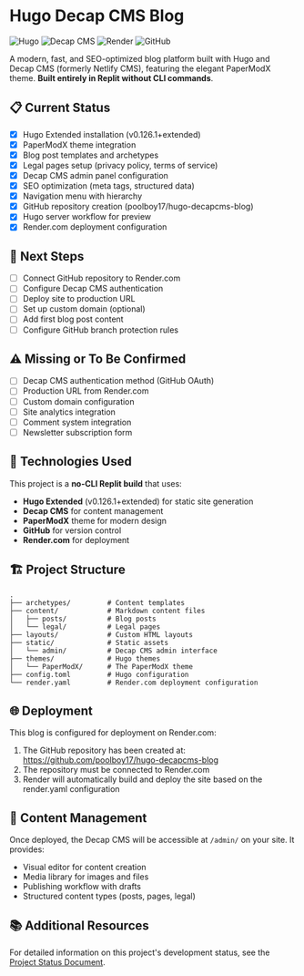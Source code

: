 # Hugo Decap CMS Blog

![Hugo](https://img.shields.io/badge/Hugo-FF4088?style=for-the-badge&logo=hugo&logoColor=white)
![Decap CMS](https://img.shields.io/badge/Decap_CMS-00C7B7?style=for-the-badge&logo=netlify&logoColor=white)
![Render](https://img.shields.io/badge/Render-46E3B7?style=for-the-badge&logo=render&logoColor=white)
![GitHub](https://img.shields.io/badge/GitHub-181717?style=for-the-badge&logo=github&logoColor=white)

A modern, fast, and SEO-optimized blog platform built with Hugo and Decap CMS (formerly Netlify CMS), featuring the elegant PaperModX theme. **Built entirely in Replit without CLI commands**.

## 📋 Current Status

- [x] Hugo Extended installation (v0.126.1+extended)
- [x] PaperModX theme integration 
- [x] Blog post templates and archetypes
- [x] Legal pages setup (privacy policy, terms of service)
- [x] Decap CMS admin panel configuration
- [x] SEO optimization (meta tags, structured data)
- [x] Navigation menu with hierarchy
- [x] GitHub repository creation (poolboy17/hugo-decapcms-blog)
- [x] Hugo server workflow for preview
- [x] Render.com deployment configuration

## 🚀 Next Steps

- [ ] Connect GitHub repository to Render.com
- [ ] Configure Decap CMS authentication
- [ ] Deploy site to production URL
- [ ] Set up custom domain (optional)
- [ ] Add first blog post content
- [ ] Configure GitHub branch protection rules

## ⚠️ Missing or To Be Confirmed

- [ ] Decap CMS authentication method (GitHub OAuth)
- [ ] Production URL from Render.com
- [ ] Custom domain configuration
- [ ] Site analytics integration
- [ ] Comment system integration
- [ ] Newsletter subscription form

## 🔧 Technologies Used

This project is a **no-CLI Replit build** that uses:

- **Hugo Extended** (v0.126.1+extended) for static site generation
- **Decap CMS** for content management
- **PaperModX** theme for modern design
- **GitHub** for version control
- **Render.com** for deployment

## 🏗️ Project Structure

```
.
├── archetypes/         # Content templates
├── content/            # Markdown content files
│   ├── posts/          # Blog posts
│   └── legal/          # Legal pages
├── layouts/            # Custom HTML layouts
├── static/             # Static assets
│   └── admin/          # Decap CMS admin interface
├── themes/             # Hugo themes
│   └── PaperModX/      # The PaperModX theme
├── config.toml         # Hugo configuration
└── render.yaml         # Render.com deployment configuration
```

## 🌐 Deployment

This blog is configured for deployment on Render.com:

1. The GitHub repository has been created at: https://github.com/poolboy17/hugo-decapcms-blog
2. The repository must be connected to Render.com
3. Render will automatically build and deploy the site based on the render.yaml configuration

## 📝 Content Management

Once deployed, the Decap CMS will be accessible at `/admin/` on your site. It provides:

- Visual editor for content creation
- Media library for images and files
- Publishing workflow with drafts
- Structured content types (posts, pages, legal)

## 📚 Additional Resources

For detailed information on this project's development status, see the [Project Status Document](PROJECT_STATUS.md).